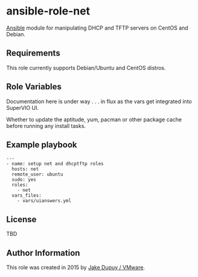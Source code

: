 # ansible-role-net

[Ansible](https://github.com/ansible/ansible) module for manipulating
DHCP and TFTP servers on CentOS and Debian.

## Requirements

This role currently supports Debian/Ubuntu and CentOS distros.

## Role Variables

Documentation here is under way . . . in flux as the vars get integrated into SuperVIO UI.

Whether to update the aptitude, yum, pacman or other package cache before running any install tasks.

## Example playbook

```
---
- name: setup net and dhcptftp roles
  hosts: net
  remote_user: ubuntu
  sudo: yes
  roles:
    - net
  vars_files:
    - vars/uianswers.yml
```

## License

TBD

## Author Information

This role was created in 2015 by [Jake Dupuy / VMware](http://www.vmware.com/).
